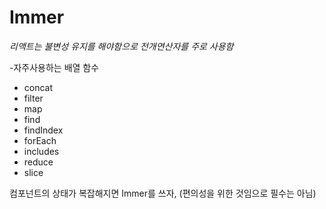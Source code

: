 # Immer
*리액트는 불변성 유지를 해야함으로 전개연산자를 주로 사용함*

-자주사용하는 배열 함수
 - concat
 - filter
 - map
 - find
 - findIndex
 - forEach
 - includes
 - reduce
 - slice
  
컴포넌트의 상태가 복잡해지면 Immer를 쓰자, (편의성을 위한 것임으로 필수는 아님)

